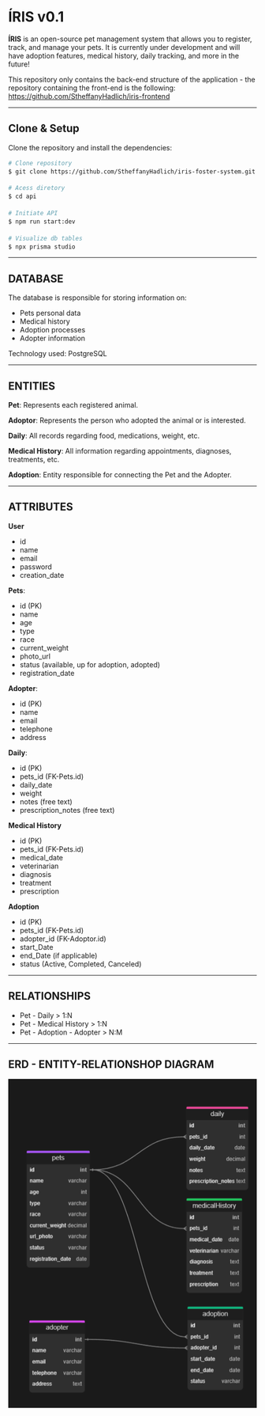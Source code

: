 # ÍRIS v0.1

**ÍRIS** is an open-source pet management system that allows you to register, track, and manage your pets. It is currently under development and will have adoption features, medical history, daily tracking, and more in the future!

This repository only contains the back-end structure of the application - the repository containing the front-end is the following: https://github.com/StheffanyHadlich/iris-frontend

---

## Clone & Setup

Clone the repository and install the dependencies:

```bash
# Clone repository
$ git clone https://github.com/StheffanyHadlich/iris-foster-system.git

# Acess diretory
$ cd api

# Initiate API
$ npm run start:dev

# Visualize db tables
$ npx prisma studio
```
---

## DATABASE
The database is responsible for storing information on:
* Pets personal data
* Medical history
* Adoption processes
* Adopter information

Technology used: PostgreSQL

---

## ENTITIES

**Pet**: Represents each registered animal.

**Adoptor**: Represents the person who adopted the animal or is interested.

**Daily**: All records regarding food, medications, weight, etc.

**Medical History**: All information regarding appointments, diagnoses, treatments, etc.

**Adoption**: Entity responsible for connecting the Pet and the Adopter.

---

## ATTRIBUTES

**User**
* id
* name
* email
* password
* creation_date

**Pets**:
* id (PK)
* name
* age
* type
* race
* current_weight
* photo_url
* status (available, up for adoption, adopted)
* registration_date

**Adopter**:
* id (PK)
* name
* email
* telephone
* address

**Daily**:

* id (PK)
* pets_id (FK-Pets.id)
* daily_date
* weight
* notes (free text)
* prescription_notes (free text)

**Medical History**
* id (PK)
* pets_id (FK-Pets.id)
* medical_date
* veterinarian
* diagnosis
* treatment
* prescription

**Adoption**
* id (PK)
* pets_id (FK-Pets.id)
* adopter_id (FK-Adoptor.id)
* start_Date
* end_Date (if applicable)
* status (Active, Completed, Canceled)

---

## RELATIONSHIPS
* Pet - Daily > 1:N
* Pet - Medical History > 1:N
* Pet - Adoption - Adopter > N:M

---

## ERD - ENTITY-RELATIONSHOP DIAGRAM

![Diagrama ER](./docs/der/der.png)
